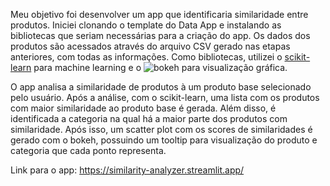 Meu objetivo foi desenvolver um app que identificaria similaridade entre produtos. Iniciei clonando o template do Data App e instalando as bibliotecas que seriam necessárias para a criação do app. Os dados dos produtos são acessados através do arquivo CSV gerado nas etapas anteriores, com todas as informações. Como bibliotecas, utilizei o [scikit-learn](https://scikit-learn.org/stable/) para machine learning e o ![bokeh](https://bokeh.org/) para visualização gráfica.

O app analisa a similaridade de produtos à um produto base selecionado pelo usuário. Após a análise, com o scikit-learn, uma lista com os produtos com maior similaridade ao produto base é gerada. Além disso, é identificada a categoria na qual há a maior parte dos produtos com similaridade. Após isso, um scatter plot com os scores de similaridades é gerado com o bokeh, possuindo um tooltip para visualização do produto e categoria que cada ponto representa. 

Link para o app: https://similarity-analyzer.streamlit.app/

